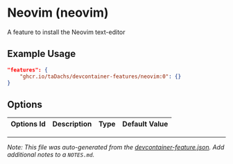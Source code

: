 
# Neovim (neovim)

A feature to install the Neovim text-editor

## Example Usage

```json
"features": {
    "ghcr.io/taDachs/devcontainer-features/neovim:0": {}
}
```

## Options

| Options Id | Description | Type | Default Value |
|-----|-----|-----|-----|




---

_Note: This file was auto-generated from the [devcontainer-feature.json](https://github.com/taDachs/devcontainer-features/blob/main/src/neovim/devcontainer-feature.json).  Add additional notes to a `NOTES.md`._
